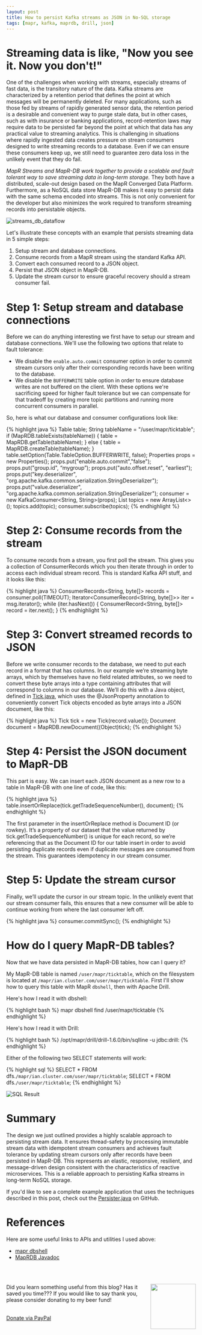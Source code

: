 ```yaml
---
layout: post
title: How to persist Kafka streams as JSON in No-SQL storage
tags: [mapr, kafka, maprdb, drill, json]
---
```


# Streaming data is like, "Now you see it. Now you don't!"

One of the challenges when working with streams, especially streams of fast data, is the transitory nature of the data. Kafka streams are characterized by a retention period that defines the point at which messages will be permanently deleted. For many applications, such as those fed by streams of rapidly generated sensor data, the retention period is a desirable and convenient way to purge stale data, but in other cases, such as with insurance or banking applications, record-retention laws may require data to be persisted far beyond the point at which that data has any practical value to streaming analytics. This is challenging in situations where rapidly ingested data creates pressure on stream consumers designed to write streaming records to a database. Even if we can ensure these consumers keep up, we still need to guarantee zero data loss in the unlikely event that they do fail.

*MapR Streams and MapR-DB work together to provide a scalable and fault tolerant way to save streaming data in long-term storage.* They both have a distributed, scale-out design based on the MapR Converged Data Platform. Furthermore, as a NoSQL data store MapR-DB makes it easy to persist data with the same schema encoded into streams. This is not only convenient for the developer but also minimizes the work required to transform streaming records into persistable objects.

![streams_db_dataflow](http://iandow.github.io/img/persist-kafka-json-streams-mapr-02.png)

Let's illustrate these concepts with an example that persists streaming data in 5 simple steps:

1. Setup stream and database connections.
2. Consume records from a MapR stream using the standard Kafka API.
3. Convert each consumed record to a JSON object.
4. Persist that JSON object in MapR-DB.
5. Update the stream cursor to ensure graceful recovery should a stream consumer fail.

# Step 1: Setup stream and database connections

Before we can do anything interesting we first have to setup our stream and database connections. We'll use the following two options that relate to fault tolerance:

* We disable the `enable.auto.commit` consumer option in order to commit stream cursors only after their corresponding records have been writing to the database.
* We disable the `BUFFERWRITE` table option in order to ensure database writes are not buffered on the client.
With these options we're sacrificing speed for higher fault tolerance but we can compensate for that tradeoff by creating more topic partitions and running more concurrent consumers in parallel.

So, here is what our database and consumer configurations look like:

{% highlight java %}
Table table;
String tableName = "/user/mapr/ticktable";
if (MapRDB.tableExists(tableName)) {
    table = MapRDB.getTable(tableName);
} else {
    table = MapRDB.createTable(tableName);
}
table.setOption(Table.TableOption.BUFFERWRITE, false);
Properties props = new Properties();
props.put("enable.auto.commit","false");
props.put("group.id", “mygroup”);
props.put("auto.offset.reset", "earliest");
props.put("key.deserializer", "org.apache.kafka.common.serialization.StringDeserializer");
props.put("value.deserializer", "org.apache.kafka.common.serialization.StringDeserializer");
consumer = new KafkaConsumer<String, String>(props);
List<String> topics = new ArrayList<>();
topics.add(topic);
consumer.subscribe(topics);
{% endhighlight %}

# Step 2: Consume records from the stream

To consume records from a stream, you first poll the stream. This gives you a collection of ConsumerRecords which you then iterate through in order to access each individual stream record. This is standard Kafka API stuff, and it looks like this:

{% highlight java %}
ConsumerRecords<String, byte[]> records = consumer.poll(TIMEOUT);
Iterator<ConsumerRecord<String, byte[]>> iter = msg.iterator();
while (iter.hasNext()) 
{
    ConsumerRecord<String, byte[]> record = iter.next();
}
{% endhighlight %}

# Step 3: Convert streamed records to JSON

Before we write consumer records to the database, we need to put each record in a format that has columns. In our example we’re streaming byte arrays, which by themselves have no field related attributes, so we need to convert these byte arrays into a type containing attributes that will correspond to columns in our database. We’ll do this with a Java object, defined in [Tick.java](https://gist.github.com/iandow/92d3276e50a7e77f41e69f5c69c8563b), which uses the @JsonProperty annotation to conveniently convert Tick objects encoded as byte arrays into a JSON document, like this:

{% highlight java %}
Tick tick = new Tick(record.value());
Document document = MapRDB.newDocument((Object)tick);
{% endhighlight %}

# Step 4: Persist the JSON document to MapR-DB

This part is easy. We can insert each JSON document as a new row to a table in MapR-DB with one line of code, like this:

{% highlight java %}
table.insertOrReplace(tick.getTradeSequenceNumber(), document);
{% endhighlight %}

The first parameter in the insertOrReplace method is Document ID (or rowkey). It’s a property of our dataset that the value returned by tick.getTradeSequenceNumber() is unique for each record, so we’re referencing that as the Document ID for our table insert in order to avoid persisting duplicate records even if duplicate messages are consumed from the stream. This guarantees idempotency in our stream consumer.

# Step 5: Update the stream cursor

Finally, we’ll update the cursor in our stream topic. In the unlikely event that our stream consumer fails, this ensures that a new consumer will be able to continue working from where the last consumer left off.

{% highlight java %}
consumer.commitSync();
{% endhighlight %}


# How do I query MapR-DB tables?

Now that we have data persisted in MapR-DB tables, how can I query it?  

My MapR-DB table is named `/user/mapr/ticktable`, which on the filesystem is located at `/mapr/ian.cluster.com/user/mapr/ticktable`. First I'll show how to query this table with MapR `dbshell`, then with Apache Drill.

Here's how I read it with dbshell:

{% highlight bash %}
mapr dbshell
    find /user/mapr/ticktable
{% endhighlight %}

Here's how I read it with Drill:

{% highlight bash %}
/opt/mapr/drill/drill-1.6.0/bin/sqlline -u jdbc:drill:
{% endhighlight %}

Either of the following two SELECT statements will work:

{% highlight sql %}
SELECT * FROM dfs.`/mapr/ian.cluster.com/user/mapr/ticktable`;
SELECT * FROM dfs.`/user/mapr/ticktable`;
{% endhighlight %} 

![SQL Result](http://iandow.github.io/img/drill_query.png)

# Summary

The design we just outlined provides a highly scalable approach to persisting stream data. It ensures thread-safety by processing immutable stream data with idempotent stream consumers and achieves fault tolerance by updating stream cursors only after records have been persisted in MapR-DB. This represents an elastic, responsive, resilient, and message-driven design consistent with the characteristics of reactive microservices. This is a reliable approach to persisting Kafka streams in long-term NoSQL storage.

If you'd like to see a complete example application that uses the techniques described in this post, check out the [Persister.java](https://github.com/mapr-demos/finserv-application-blueprint/blob/master/src/main/java/com/mapr/demo/finserv/Persister.java) on GitHub.

# References
 
Here are some useful links to APIs and utilities I used above:

- [mapr dbshell](http://maprdocs.mapr.com/home/MapR-DB/JSON_DB/getting_started_json_ojai_using_maprdb_shell.html)
- [MapRDB Javadoc](http://maprdocs.mapr.com/apidocs/maprdb_json/51/com/mapr/db/MapRDB.html)

<br><br>
<div class="main-explain-area padding-override jumbotron">
  <img src="http://iandow.github.io/img/paypal.png" width="120" style="margin-left: 15px" align="right">
  <p class="margin-override font-override">
    Did you learn something useful from this blog? Has it saved you time??? If you would like to say thank you, please consider donating to my beer fund!</p>
  <br>
  <div id="paypalbtn">
    <a class="btn btn-primary btn" href="https://www.paypal.me/iandownard/3.5">Donate via PayPal</a>
  </div>
</div>